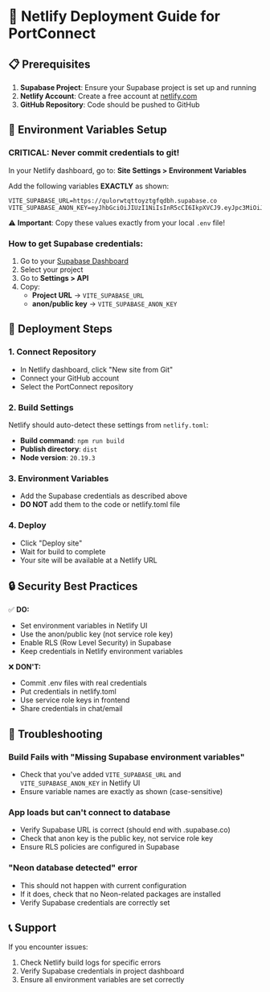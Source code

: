 # 🚀 Netlify Deployment Guide for PortConnect

## 📋 Prerequisites

1. **Supabase Project**: Ensure your Supabase project is set up and running
2. **Netlify Account**: Create a free account at [netlify.com](https://netlify.com)
3. **GitHub Repository**: Code should be pushed to GitHub

## 🔧 Environment Variables Setup

### **CRITICAL**: Never commit credentials to git!

In your Netlify dashboard, go to:
**Site Settings > Environment Variables**

Add the following variables **EXACTLY** as shown:

```
VITE_SUPABASE_URL=https://qulorwtqttoyztgfqdbh.supabase.co
VITE_SUPABASE_ANON_KEY=eyJhbGciOiJIUzI1NiIsInR5cCI6IkpXVCJ9.eyJpc3MiOiJzdXBhYmFzZSIsInJlZiI6InF1bG9yd3RxdHRveXp0Z2ZxZGJoIiwicm9sZSI6ImFub24iLCJpYXQiOjE3NTEwNTAwMjgsImV4cCI6MjA2NjYyNjAyOH0.LFk8MEctOLGC3hKkQ96hesokWFfx70T_CTZg9eTNDJI
```

⚠️ **Important**: Copy these values exactly from your local `.env` file!

### How to get Supabase credentials:

1. Go to your [Supabase Dashboard](https://supabase.com/dashboard)
2. Select your project
3. Go to **Settings > API**
4. Copy:
   - **Project URL** → `VITE_SUPABASE_URL`
   - **anon/public key** → `VITE_SUPABASE_ANON_KEY`

## 🚀 Deployment Steps

### 1. Connect Repository
- In Netlify dashboard, click "New site from Git"
- Connect your GitHub account
- Select the PortConnect repository

### 2. Build Settings
Netlify should auto-detect these settings from `netlify.toml`:
- **Build command**: `npm run build`
- **Publish directory**: `dist`
- **Node version**: `20.19.3`

### 3. Environment Variables
- Add the Supabase credentials as described above
- **DO NOT** add them to the code or netlify.toml file

### 4. Deploy
- Click "Deploy site"
- Wait for build to complete
- Your site will be available at a Netlify URL

## 🔒 Security Best Practices

✅ **DO:**
- Set environment variables in Netlify UI
- Use the anon/public key (not service role key)
- Enable RLS (Row Level Security) in Supabase
- Keep credentials in Netlify environment variables

❌ **DON'T:**
- Commit .env files with real credentials
- Put credentials in netlify.toml
- Use service role keys in frontend
- Share credentials in chat/email

## 🐛 Troubleshooting

### Build Fails with "Missing Supabase environment variables"
- Check that you've added `VITE_SUPABASE_URL` and `VITE_SUPABASE_ANON_KEY` in Netlify UI
- Ensure variable names are exactly as shown (case-sensitive)

### App loads but can't connect to database
- Verify Supabase URL is correct (should end with .supabase.co)
- Check that anon key is the public key, not service role key
- Ensure RLS policies are configured in Supabase

### "Neon database detected" error
- This should not happen with current configuration
- If it does, check that no Neon-related packages are installed
- Verify Supabase credentials are correctly set

## 📞 Support

If you encounter issues:
1. Check Netlify build logs for specific errors
2. Verify Supabase credentials in project dashboard
3. Ensure all environment variables are set correctly

